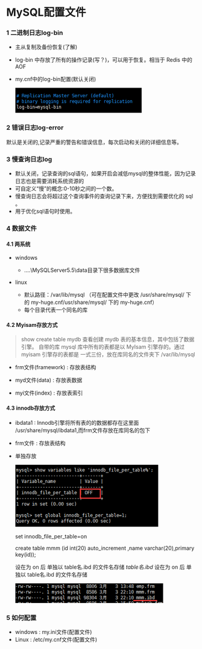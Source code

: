 # MySQL配置文件

### 1 二进制日志log-bin

- 主从复制及备份恢复(了解)

- log-bin 中存放了所有的操作记录(写？)，可以用于恢复。相当于 Redis 中的 AOF    

- my.cnf中的log-bin配置(默认关闭)

  ![img](assets/93B0A422-F56A-4150-94A0-F855AFB42AFF.png) 

### 2 错误日志log-error

默认是关闭的,记录严重的警告和错误信息，每次启动和关闭的详细信息等。

### 3 慢查询日志log

- 默认关闭，记录查询的sql语句，如果开启会减低mysql的整体性能，因为记录日志也是需要消耗系统资源的
- 可自定义“慢”的概念:0-10秒之间的一个数。
- 慢查询日志会将超过这个查询事件的查询记录下来，方便找到需要优化的 sql 。
- 用于优化sql语句时使用。 

### 4 数据文件

#### 4.1 两系统

  - windows	
    
    - ....\MySQLServer5.5\data目录下很多数据库文件
  - linux
    - 默认路径：/var/lib/mysql   （可在配置文件中更改 /usr/share/mysql/  下的 my-huge.cnf/usr/share/mysql/  下的 my-huge.cnf）
    - 每个目录代表一个同名的库

#### 4.2 Myisam存放方式

  > show create table mydb 查看创建 mydb 表的基本信息，其中包括了数据引擎。
  > 自带的库 mysql 库中所有的表都是以 MyIsam 引擎存的。通过 myisam 引擎存的表都是 一式三份，放在库同名的文件夹下 /var/lib/mysql

  - frm文件(framework) : 存放表结构

  - myd文件(data) : 存放表数据

  - myi文件(index) : 存放表索引

#### 4.3  innodb存放方式

  - ibdata1 : Innodb引擎将所有表的的数据都存在这里面 /usr/share/mysql/ibdata1,而frm文件存放在库同名的包下

  - frm文件 : 存放表结构

  - 单独存放 

    ![img](assets/01C4BE67-1FD6-474A-8D06-33090EDE3007.png) 

    set innodb_file_per_table=on 

    create table mmm (id int(20) auto_increment ,name varchar(20),primary key(id));

    设在为 on 后 单独以 table名.ibd 的文件名存储 *table名.ibd* 设在为 on 后 单独以 table名.ibd 的文件名存储

    ![img](assets/7CDC50D6-9A5C-4030-B5CD-40EA7439780F.png) 

### 5 如何配置

- windows : my.ini文件(配置文件)
- Linux : /etc/my.cnf文件(配置文件)